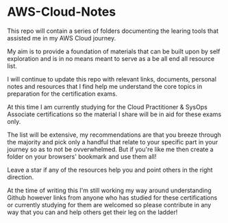 # AWS-Cloud-Notes

This repo will contain a series of folders documenting the learing tools that assisted me in my AWS Cloud journey.

My aim is to provide a foundation of materials that can be built upon by self exploration and is in no means meant to serve as a be all end all resource list.

I will continue to update this repo with relevant links, documents, personal notes and resources that I find help me understand the core topics in preparation for the certification exams. 

At this time I am currently studying for the Cloud Practitioner & SysOps Associate certifications so the material I share will be in aid for these exams only. 

The list will be extensive, my recommendations are that you breeze through the majority and pick only a handful that relate to your specific part in your journey so as to not be ovverwhelmed. But if you're like me then create a folder on your browsers' bookmark and use them all!

Leave a star if any of the resources help you and point others in the right direction. 

At the time of writing this I'm still working my way around understanding Github however links from anyone who has studied for these certifications or currently studying for them are welcomed so please contribute in any way that you can and help others get their leg on the ladder!
